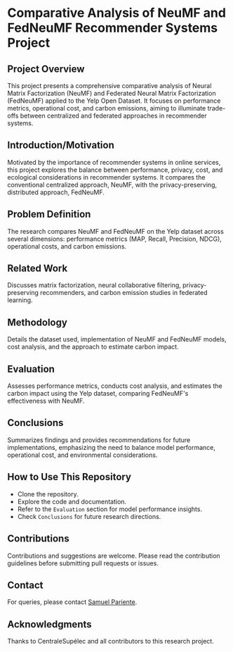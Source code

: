 # Comparative Analysis of NeuMF and FedNeuMF Recommender Systems Project

## Project Overview
This project presents a comprehensive comparative analysis of Neural Matrix Factorization (NeuMF) and Federated Neural Matrix Factorization (FedNeuMF) applied to the Yelp Open Dataset. It focuses on performance metrics, operational cost, and carbon emissions, aiming to illuminate trade-offs between centralized and federated approaches in recommender systems.

## Introduction/Motivation
Motivated by the importance of recommender systems in online services, this project explores the balance between performance, privacy, cost, and ecological considerations in recommender systems. It compares the conventional centralized approach, NeuMF, with the privacy-preserving, distributed approach, FedNeuMF.

## Problem Definition
The research compares NeuMF and FedNeuMF on the Yelp dataset across several dimensions: performance metrics (MAP, Recall, Precision, NDCG), operational costs, and carbon emissions.

## Related Work
Discusses matrix factorization, neural collaborative filtering, privacy-preserving recommenders, and carbon emission studies in federated learning.

## Methodology
Details the dataset used, implementation of NeuMF and FedNeuMF models, cost analysis, and the approach to estimate carbon impact.

## Evaluation
Assesses performance metrics, conducts cost analysis, and estimates the carbon impact using the Yelp dataset, comparing FedNeuMF's effectiveness with NeuMF.

## Conclusions
Summarizes findings and provides recommendations for future implementations, emphasizing the need to balance model performance, operational cost, and environmental considerations.

## How to Use This Repository
- Clone the repository.
- Explore the code and documentation.
- Refer to the `Evaluation` section for model performance insights.
- Check `Conclusions` for future research directions.

## Contributions
Contributions and suggestions are welcome. Please read the contribution guidelines before submitting pull requests or issues.

## Contact
For queries, please contact [Samuel Pariente](mailto:samuel.pariente@centralesupelec.fr).

## Acknowledgments
Thanks to CentraleSupélec and all contributors to this research project.

